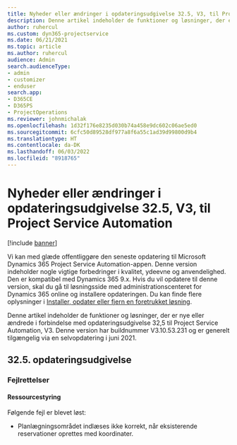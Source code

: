 ```yaml
---
title: Nyheder eller ændringer i opdateringsudgivelse 32.5, V3, til Project Service Automation
description: Denne artikel indeholder de funktioner og løsninger, der er tilgængelige i forbindelse med opdateringsudgivelse nr. 32,5 til Project Service Automation, V3.
author: ruhercul
ms.custom: dyn365-projectservice
ms.date: 06/21/2021
ms.topic: article
ms.author: ruhercul
audience: Admin
search.audienceType:
- admin
- customizer
- enduser
search.app:
- D365CE
- D365PS
- ProjectOperations
ms.reviewer: johnmichalak
ms.openlocfilehash: 1d32f176e8235d030b74a458e9dc602c06ae5ed0
ms.sourcegitcommit: 6cfc50d89528df977a8f6a55c1ad39d99800d9b4
ms.translationtype: HT
ms.contentlocale: da-DK
ms.lasthandoff: 06/03/2022
ms.locfileid: "8918765"
---
```

# <a name="whats-new-or-changed-in-project-service-automation-update-release-325-v3"></a>Nyheder eller ændringer i opdateringsudgivelse 32.5, V3, til Project Service Automation

[!include [banner](../includes/psa-now-project-operations.md)]

Vi kan med glæde offentliggøre den seneste opdatering til Microsoft Dynamics 365 Project Service Automation-appen. Denne version indeholder nogle vigtige forbedringer i kvalitet, ydeevne og anvendelighed. Den er kompatibel med Dynamics 365 9.x. Hvis du vil opdatere til denne version, skal du gå til løsningsside med administrationscenteret for Dynamics 365 online og installere opdateringen. Du kan finde flere oplysninger i [Installer, opdater eller fjern en foretrukket løsning](/power-platform/admin/install-remove-preferred-solution).

Denne artikel indeholder de funktioner og løsninger, der er nye eller ændrede i forbindelse med opdateringsudgivelse 32,5 til Project Service Automation, V3. Denne version har buildnummer V3.10.53.231 og er generelt tilgængelig via en selvopdatering i juni 2021.

## <a name="update-release-325"></a>32.5. opdateringsudgivelse

### <a name="bug-fixes"></a>Fejlrettelser

#### <a name="resource-management"></a>Ressourcestyring

Følgende fejl er blevet løst:

- Planlægningsområdet indlæses ikke korrekt, når eksisterende reservationer oprettes med koordinater.


